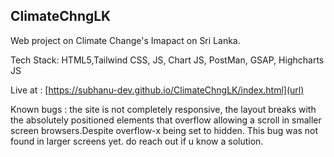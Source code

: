 ## ClimateChngLK

Web project on Climate Change's Imapact on Sri Lanka. 

Tech Stack: HTML5,Tailwind CSS, JS, Chart JS, PostMan, GSAP, Highcharts JS

Live at : [https://subhanu-dev.github.io/ClimateChngLK/index.html](url)

Known bugs : the site is not completely responsive, the layout breaks with the absolutely positioned elements that overflow allowing a scroll in smaller screen browsers.Despite overflow-x being set to hidden.
This bug was not found in larger screens yet. do reach out if u know a solution. 
